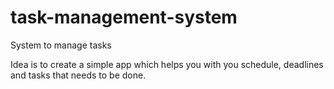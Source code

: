 # task-management-system
System to manage tasks

Idea is to create a simple app which helps you with you schedule, deadlines and tasks that needs to be done.
